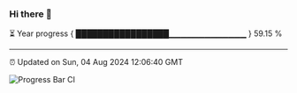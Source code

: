 ### Hi there 👋

⏳ Year progress { █████████████████▁▁▁▁▁▁▁▁▁▁▁▁▁ } 59.15 %

---

⏰ Updated on Sun, 04 Aug 2024 12:06:40 GMT

![Progress Bar CI](https://github.com/liununu/liununu/workflows/Progress%20Bar%20CI/badge.svg)
